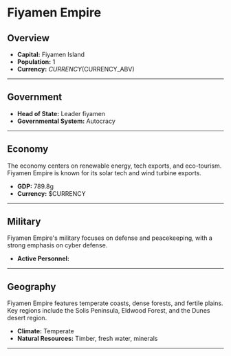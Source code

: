 # Fiyamen Empire

## Overview

- **Capital:** Fiyamen Island
- **Population:** 1
- **Currency:** $CURRENCY ($CURRENCY_ABV)

---

## Government

- **Head of State:** Leader fiyamen
- **Governmental System:** Autocracy

---

## Economy
The economy centers on renewable energy, tech exports, and eco-tourism. Fiyamen Empire is known for its solar tech and wind turbine exports.

- **GDP:** 789.8g
- **Currency:** $CURRENCY

---

## Military
Fiyamen Empire's military focuses on defense and peacekeeping, with a strong emphasis on cyber defense.

- **Active Personnel:** 

---

## Geography
Fiyamen Empire features temperate coasts, dense forests, and fertile plains. Key regions include the Solis Peninsula, Eldwood Forest, and the Dunes desert region.

- **Climate:** Temperate
- **Natural Resources:** Timber, fresh water, minerals

---